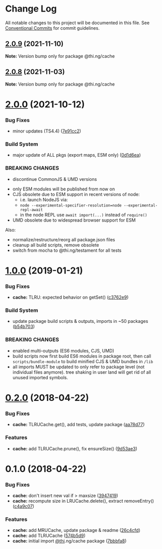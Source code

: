 # Change Log

All notable changes to this project will be documented in this file.
See [Conventional Commits](https://conventionalcommits.org) for commit guidelines.

## [2.0.9](https://github.com/thi-ng/umbrella/compare/@thi.ng/cache@2.0.8...@thi.ng/cache@2.0.9) (2021-11-10)

**Note:** Version bump only for package @thi.ng/cache





## [2.0.8](https://github.com/thi-ng/umbrella/compare/@thi.ng/cache@2.0.7...@thi.ng/cache@2.0.8) (2021-11-03)

**Note:** Version bump only for package @thi.ng/cache





# [2.0.0](https://github.com/thi-ng/umbrella/compare/@thi.ng/cache@1.0.94...@thi.ng/cache@2.0.0) (2021-10-12)


### Bug Fixes

* minor updates (TS4.4) ([7e91cc2](https://github.com/thi-ng/umbrella/commit/7e91cc2b20371d6969f29ec40393d64efb3d9375))


### Build System

* major update of ALL pkgs (export maps, ESM only) ([0d1d6ea](https://github.com/thi-ng/umbrella/commit/0d1d6ea9fab2a645d6c5f2bf2591459b939c09b6))


### BREAKING CHANGES

* discontinue CommonJS & UMD versions

- only ESM modules will be published from now on
- CJS obsolete due to ESM support in recent versions of node:
  - i.e. launch NodeJS via:
  - `node --experimental-specifier-resolution=node --experimental-repl-await`
  - in the node REPL use `await import(...)` instead of `require()`
- UMD obsolete due to widespread browser support for ESM

Also:
- normalize/restructure/reorg all package.json files
- cleanup all build scripts, remove obsolete
- switch from mocha to @thi.ng/testament for all tests






#  [1.0.0](https://github.com/thi-ng/umbrella/compare/@thi.ng/cache@0.2.40...@thi.ng/cache@1.0.0) (2019-01-21)

###  Bug Fixes

- **cache:** TLRU: expected behavior on getSet() ([c3762e9](https://github.com/thi-ng/umbrella/commit/c3762e9))

###  Build System

- update package build scripts & outputs, imports in ~50 packages ([b54b703](https://github.com/thi-ng/umbrella/commit/b54b703))

###  BREAKING CHANGES

- enabled multi-outputs (ES6 modules, CJS, UMD)
- build scripts now first build ES6 modules in package root, then call   `scripts/bundle-module` to build minified CJS & UMD bundles in `/lib`
- all imports MUST be updated to only refer to package level   (not individual files anymore). tree shaking in user land will get rid of   all unused imported symbols.

#  [0.2.0](https://github.com/thi-ng/umbrella/compare/@thi.ng/cache@0.1.0...@thi.ng/cache@0.2.0) (2018-04-22)

###  Bug Fixes

- **cache:** TLRUCache.get(), add tests, update package ([aa78d77](https://github.com/thi-ng/umbrella/commit/aa78d77))

###  Features

- **cache:** add TLRUCache.prune(), fix ensureSize() ([9d53ae3](https://github.com/thi-ng/umbrella/commit/9d53ae3))

#  0.1.0 (2018-04-22)

###  Bug Fixes

- **cache:** don't insert new val if > maxsize ([3947419](https://github.com/thi-ng/umbrella/commit/3947419))
- **cache:** recompute size in LRUCache.delete(), extract removeEntry() ([c4a9c07](https://github.com/thi-ng/umbrella/commit/c4a9c07))

###  Features

- **cache:** add MRUCache, update package & readme ([26c4cfd](https://github.com/thi-ng/umbrella/commit/26c4cfd))
- **cache:** add TLRUCache ([574b5d9](https://github.com/thi-ng/umbrella/commit/574b5d9))
- **cache:** initial import [@thi](https://github.com/thi).ng/cache package ([7bbbfa8](https://github.com/thi-ng/umbrella/commit/7bbbfa8))
